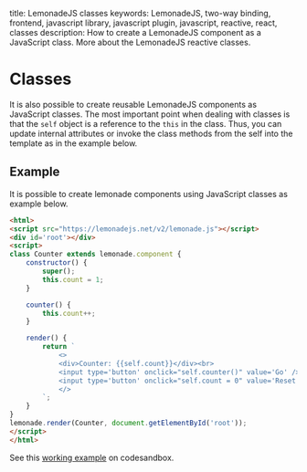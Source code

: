 title: LemonadeJS classes
keywords: LemonadeJS, two-way binding, frontend, javascript library, javascript plugin, javascript, reactive, react, classes
description: How to create a LemonadeJS component as a JavaScript class. More about the LemonadeJS reactive classes.

Classes
=======

It is also possible to create reusable LemonadeJS components as JavaScript classes. The most important point when dealing with classes is that the `self` object is a reference to the `this` in the class. Thus, you can update internal attributes or invoke the class methods from the self into the template as in the example below.  
  

Example
-------

It is possible to create lemonade components using JavaScript classes as example below.  
  
```html
<html>
<script src="https://lemonadejs.net/v2/lemonade.js"></script>
<div id='root'></div>
<script>
class Counter extends lemonade.component {
    constructor() {
        super();
        this.count = 1;
    }

    counter() {
        this.count++;
    }

    render() {
        return `
            <>
            <div>Counter: {{self.count}}</div><br>
            <input type='button' onclick="self.counter()" value='Go' />
            <input type='button' onclick="self.count = 0" value='Reset' />
            </>
        `;
    }
}
lemonade.render(Counter, document.getElementById('root'));
</script>
</html>
```

See this [working example](https://codesandbox.io/s/lemonadejs-examples-r0ymc) on codesandbox.
